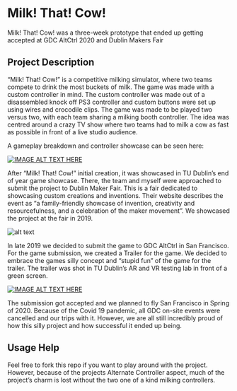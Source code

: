 # Milk! That! Cow!
Milk! That! Cow! was a three-week prototype that ended up getting accepted at GDC AltCtrl 2020 and Dublin Makers Fair

## Project Description
“Milk! That! Cow!” is a competitive milking simulator, where two teams compete to drink the most buckets of milk. The game was made with a custom controller in mind. The custom controller was made out of a disassembled knock off PS3 controller and custom buttons were set up using wires and crocodile clips. The game was made to be played two versus two, with each team sharing a milking booth controller. The idea was centred around a crazy TV show where two teams had to milk a cow as fast as possible in front of a live studio audience.

A gameplay breakdown and controller showcase can be seen here:

[![IMAGE ALT TEXT HERE](https://img.youtube.com/vi/h1Phyi8j91w/0.jpg)](https://www.youtube.com/watch?v=h1Phyi8j91w "Milk! That! Cow! Mechanics Tutorial")


After “Milk! That! Cow!” initial creation, it was showcased in TU Dublin’s end of year game showcase. There, the team and myself were approached to submit the project to Dublin Maker Fair. This is a fair dedicated to showcasing custom creations and inventions. Their website describes the event as “a family-friendly showcase of invention, creativity and resourcefulness, and a celebration of the maker movement”. We showcased the project at the fair in 2019.

![alt text](Images/Dublin_Maker_Fair-2019_3.jpg)

In late 2019 we decided to submit the game to GDC AltCtrl in San Francisco. For the game submission, we created a Trailer for the game. We decided to embrace the games silly concept and “stupid fun” of the game for the trailer. The trailer was shot in TU Dublin’s AR and VR testing lab in front of a green screen.

[![IMAGE ALT TEXT HERE](https://img.youtube.com/vi/Hv0y5GdfMD8/0.jpg)](https://www.youtube.com/watch?v=Hv0y5GdfMD8 "Milk! That! Cow! Commercial")

The submission got accepted and we planned to fly San Francisco in Spring of 2020. Because of the Covid 19 pandemic, all GDC on-site events were cancelled and our trips with it. However, we are all still incredibly proud of how this silly project and how successful it ended up being.

## Usage Help
Feel free to fork this repo if you want to play around with the project. However, because of the projects Alternate Controller aspect, much of the project’s charm is lost without the two one of a kind milking controllers.
